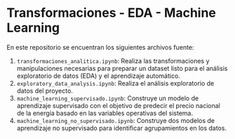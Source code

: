 # Transformaciones - EDA - Machine Learning
En este repositorio se encuentran los siguientes archivos fuente:

1. `transformaciones_analitica.ipynb`: Realiza las transformaciones y manipulaciones necesarias para preparar un dataset listo para el análisis exploratorio de datos (EDA) y el aprendizaje automático.
2. `exploratory_data_analysis.ipynb`: Realiza el análisis exploratorio de datos del proyecto.
3. `machine_learning_supervisado.ipynb`: Construye un modelo de aprendizaje supervisado con el objetivo de predecir el precio nacional de la energía basado en las variables operativas del sistema.
4. `machine_learning_no_supervisado.ipynb`: Construye dos modelos de aprendizaje no supervisado para identificar agrupamientos en los datos.

